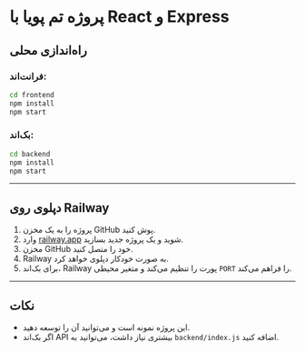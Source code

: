 
# پروژه تم پویا با React و Express

## راه‌اندازی محلی

### فرانت‌اند:

```bash
cd frontend
npm install
npm start
```

### بک‌اند:

```bash
cd backend
npm install
npm start
```

---

## دپلوی روی Railway

1. پروژه را به یک مخزن GitHub پوش کنید.
2. وارد [railway.app](https://railway.app) شوید و یک پروژه جدید بسازید.
3. مخزن GitHub خود را متصل کنید.
4. Railway به صورت خودکار دپلوی خواهد کرد.
5. برای بک‌اند، Railway پورت را تنظیم می‌کند و متغیر محیطی `PORT` را فراهم می‌کند.

---

## نکات

- این پروژه نمونه است و می‌توانید آن را توسعه دهید.
- اگر بک‌اند API بیشتری نیاز داشت، می‌توانید به `backend/index.js` اضافه کنید.
